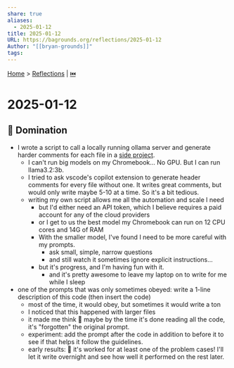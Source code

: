 ```yaml
---
share: true
aliases:
  - 2025-01-12
title: 2025-01-12
URL: https://bagrounds.org/reflections/2025-01-12
Author: "[[bryan-grounds]]"
tags: 
---
```

[Home](../index.md) > [Reflections](./index.md) | [⏮️](./2024-12-29.md)  
# 2025-01-12  
## 🔱 Domination  
- I wrote a script to call a locally running ollama server and generate harder comments for each file in a [side project](https://gitlab.com/bagrounds/purescript-wip/-/compare/master...20-generate-broad-documentation-with-ai).  
  - I can't run big models on my Chromebook... No GPU. But I can run llama3.2:3b.  
  - I tried to ask vscode's copilot extension to generate header comments for every file without one. It writes great comments, but would only write maybe 5-10 at a time. So it's a bit tedious.  
  - writing my own script allows me all the automation and scale I need  
    - but I'd either need an API token, which I believe requires a paid account for any of the cloud providers  
    - or I get to us the best model my Chromebook can run on 12 CPU cores and 14G of RAM  
    - With the smaller model, I've found I need to be more careful with my prompts.  
      - ask small, simple, narrow questions  
      - and still watch it sometimes ignore explicit instructions...  
    - but it's progress, and I'm having fun with it.  
      - and it's pretty awesome to leave my laptop on to write for me while I sleep  
- one of the prompts that was only sometimes obeyed: write a 1-line description of this code (then insert the code)  
  - most of the time, it would obey, but sometimes it would write a ton  
  - I noticed that this happened with larger files  
  - it made me think 🤔 maybe by the time it's done reading all the code, it's "forgotten" the original prompt.  
  - experiment: add the prompt after the code in addition to before it to see if that helps it follow the guidelines.  
  - early results: 🎉 it's worked for at least one of the problem cases! I'll let it write overnight and see how well it performed on the rest later.  
